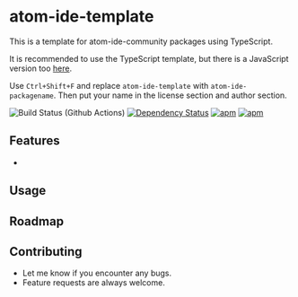 # atom-ide-template

This is a template for atom-ide-community packages using TypeScript. 

It is recommended to use the TypeScript template, but there is a JavaScript version too [here](https://github.com/atom-ide-community/atom-ide-template-js).

Use `Ctrl+Shift+F` and replace `atom-ide-template` with `atom-ide-packagename`. Then put your name in the license section and author section.


![Build Status (Github Actions)](https://github.com/atom-ide-community/atom-ide-template/workflows/CI/badge.svg)
[![Dependency Status](https://david-dm.org/atom-ide-community/atom-ide-template.svg)](https://david-dm.org/atom-ide-community/atom-ide-template)
[![apm](https://img.shields.io/apm/dm/atom-ide-template.svg)](https://github.com/atom-ide-community/atom-ide-template)
[![apm](https://img.shields.io/apm/v/atom-ide-template.svg)](https://github.com/atom-ide-community/atom-ide-template)

## Features

-

## Usage

## Roadmap

## Contributing

- Let me know if you encounter any bugs.
- Feature requests are always welcome.
